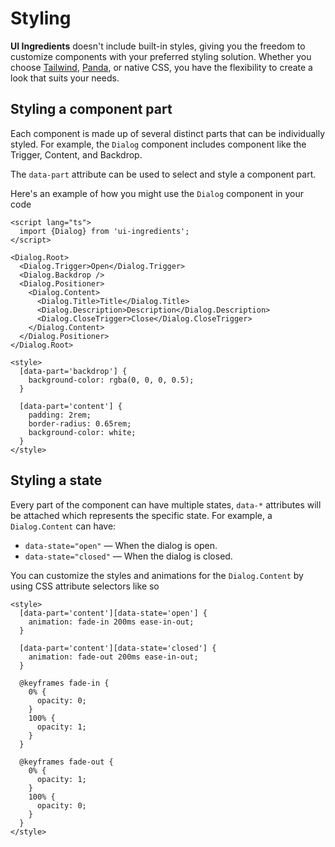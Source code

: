 # Styling

**UI Ingredients** doesn't include built-in styles, giving you the freedom to customize components with your preferred styling solution. Whether you choose [Tailwind](https://tailwindcss.com/), [Panda](https://panda-css.com/), or native CSS, you have the flexibility to create a look that suits your needs.

## Styling a component part

Each component is made up of several distinct parts that can be individually styled. For example, the `Dialog` component includes component like the Trigger, Content, and Backdrop.

The `data-part` attribute can be used to select and style a component part.

Here's an example of how you might use the `Dialog` component in your code

```svelte
<script lang="ts">
  import {Dialog} from 'ui-ingredients';
</script>

<Dialog.Root>
  <Dialog.Trigger>Open</Dialog.Trigger>
  <Dialog.Backdrop />
  <Dialog.Positioner>
    <Dialog.Content>
      <Dialog.Title>Title</Dialog.Title>
      <Dialog.Description>Description</Dialog.Description>
      <Dialog.CloseTrigger>Close</Dialog.CloseTrigger>
    </Dialog.Content>
  </Dialog.Positioner>
</Dialog.Root>

<style>
  [data-part='backdrop'] {
    background-color: rgba(0, 0, 0, 0.5);
  }

  [data-part='content'] {
    padding: 2rem;
    border-radius: 0.65rem;
    background-color: white;
  }
</style>
```

## Styling a state

Every part of the component can have multiple states, `data-*` attributes will be attached which represents the specific state. For example, a `Dialog.Content` can have:

- `data-state="open"` — When the dialog is open.
- `data-state="closed"` — When the dialog is closed.

You can customize the styles and animations for the `Dialog.Content` by using CSS attribute selectors like so

```svelte
<style>
  [data-part='content'][data-state='open'] {
    animation: fade-in 200ms ease-in-out;
  }

  [data-part='content'][data-state='closed'] {
    animation: fade-out 200ms ease-in-out;
  }

  @keyframes fade-in {
    0% {
      opacity: 0;
    }
    100% {
      opacity: 1;
    }
  }

  @keyframes fade-out {
    0% {
      opacity: 1;
    }
    100% {
      opacity: 0;
    }
  }
</style>
```
